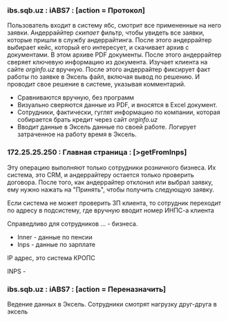 ### ibs.sqb.uz : iABS7 : \[action = Протокол]
Пользователь входит в систему ябс, смотрит все примененные на него заявки. Андерраййтер *скипает* фильтр, чтобы увидеть все заявки, которые пришли в службу андеррайтинга.
После этого андеррайтер выбирает кейс, который его интересует, и скачивает архив с документами. В этом архиве PDF документы. 
После этого андеррайтер сверяет ключевую информацию из документа. Изучает клиента на сайте *orginfo.uz* вручную.
После этого андеррайтер фиксирует факт работы по заявке в Эксель файл, включая вывод по решению.
И проводит свое решение в системе, указывая комментарий.
- Сравниваются вручную, без программ
- Визуально сверяются данные из PDF, и вносятся в Excel документ.
- Сотрудники, фактически, гуглят информацию по компании, которая собирается брать кредит через сайт *orginfo.uz*
- Вводит данные в Эксель данные по своей работе. Логирует затраченное на работу время в Эксель. 
### 172.25.25.250 : Главная страница : \[>getFromInps]
Эту операцию выполняют только сотрудники розничного бизнеса. Их система, это CRM, и андеррайтеру остается только проверить договора.
После того, как андеррайтер отклонил или выбрал заявку, ему нужно нажать на "Принять", чтобы получить следующую заявку.

Если система не может проверить ЗП клиента, то сотрудник переходит по адресу в подсистему, где вручную вводит номер ИНПС-а клиента 

Справедливо для сотрудников ... - бизнеса. 
* Inner - данные по пенсии
* Inps - данные по зарплате

IP адрес, это система КРОПС

INPS - 


### ibs.sqb.uz : iABS7 : \[action = Переназначить]
Ведение данных в Эксель. Сотрудники смотрят нагрузку друг-друга в эксель
